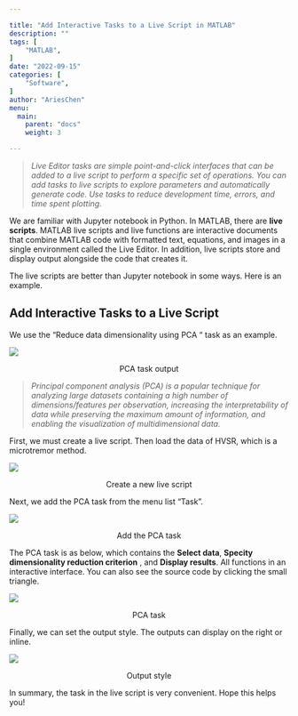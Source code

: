 ```yaml
---

title: "Add Interactive Tasks to a Live Script in MATLAB"
description: ""
tags: [
    "MATLAB",
]
date: "2022-09-15"
categories: [
    "Software",
]
author: "AriesChen"
menu:
  main:
    parent: "docs"
    weight: 3

---
```


> _Live Editor tasks are simple point-and-click interfaces that can be added to a live script to perform a specific set of operations. You can add tasks to live scripts to explore parameters and automatically generate code. Use tasks to reduce development time, errors, and time spent plotting._

We are familiar with Jupyter notebook in Python. In MATLAB, there are **live scripts**. MATLAB live scripts and live functions are interactive documents that combine MATLAB code with formatted text, equations, and images in a single environment called the Live Editor. In addition, live scripts store and display output alongside the code that creates it.

The live scripts are better than Jupyter notebook in some ways. Here is an example.

## Add Interactive Tasks to a Live Script

We use the “Reduce data dimensionality using PCA “ task as an example.

![](https://miro.medium.com/v2/resize:fit:1400/1*J89vhBroxRRzQ_WuzJU9lA.png)

<div style="text-align: center;">PCA task output</div>

> _Principal component analysis (PCA) is a popular technique for analyzing large datasets containing a high number of dimensions/features per observation, increasing the interpretability of data while preserving the maximum amount of information, and enabling the visualization of multidimensional data._

First, we must create a live script. Then load the data of HVSR, which is a microtremor method.

![](https://miro.medium.com/v2/resize:fit:292/1*LFG3urvTS5YFVd3PcPyWIw.jpeg)

<div style="text-align: center;">Create a new live script</div>

Next, we add the PCA task from the menu list “Task”.

![](https://miro.medium.com/v2/resize:fit:1364/1*2FhPABpJqib5MUiNYAqlFg.jpeg)

<div style="text-align: center;">Add the PCA task</div>

The PCA task is as below, which contains the **Select data**, **Specity dimensionality reduction criterion** , and **Display results**. All functions in an interactive interface. You can also see the source code by clicking the small triangle.

![](https://miro.medium.com/v2/resize:fit:1400/1*Lc22UUXxa5pG-HAqT2j8gA.jpeg)

<div style="text-align: center;">PCA task</div>

Finally, we can set the output style. The outputs can display on the right or inline.

![](https://miro.medium.com/v2/resize:fit:1400/1*XEogSEyQzIUNM9-FUP5x7Q.jpeg)

<div style="text-align: center;">Output style</div>

In summary, the task in the live script is very convenient. Hope this helps you!
